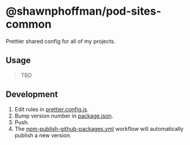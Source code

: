 # @shawnphoffman/pod-sites-common

Prettier shared config for all of my projects.

## Usage

> TBD

## Development

1. Edit rules in [prettier.config.js](prettier.config.js).
1. Bump version number in [package.json](package.json).
1. Push.
1. The [npm-publish-github-packages.yml](.github/workflows/npm-publish-github-packages.yml) workflow will automatically publish a new version.
